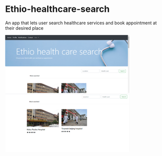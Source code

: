 # Ethio-healthcare-search
An app that lets user search healthcare services and book appointment at their desired place


<p float="left">
  <img src="/screenshots/tena2.PNG" width="400" />
  <img src="/screenshots/mostSearchedTena.PNG" width="400" />
  

</p>

